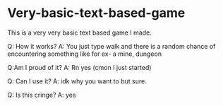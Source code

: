 # Very-basic-text-based-game
This is a very very basic text based game I made.

Q: How it works?
A: You just type walk and there is a random chance of encountering something like for ex- a mine, dungeon

Q:Am I proud of it?
A: Rn yes (cmon I just started)

Q: Can I use it?
A: idk why you want to but sure.

Q: Is this cringe?
A: yes
